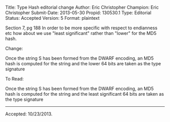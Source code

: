 Title:       Type Hash editorial change
Author:      Eric Christopher
Champion:    Eric Christopher
Submit-Date: 2013-05-30
Propid:      130530.1
Type:        Editorial
Status:      Accepted
Version:     5
Format:      plaintext

 
Section 7, pg 188
In order to be more specific with respect to endianness etc how about we use 
"least significant" rather than "lower" for the MD5 hash.

Change:

Once the string S has been formed from the DWARF encoding, an MD5 hash is computed for 
the string and the lower 64 bits are taken as the type signature

To Read:

Once the string S has been formed from the DWARF encoding, an MD5 hash is computed for 
the string and the least significant 64 bits are taken as the type signature

---
Accepted: 10/23/2013.
